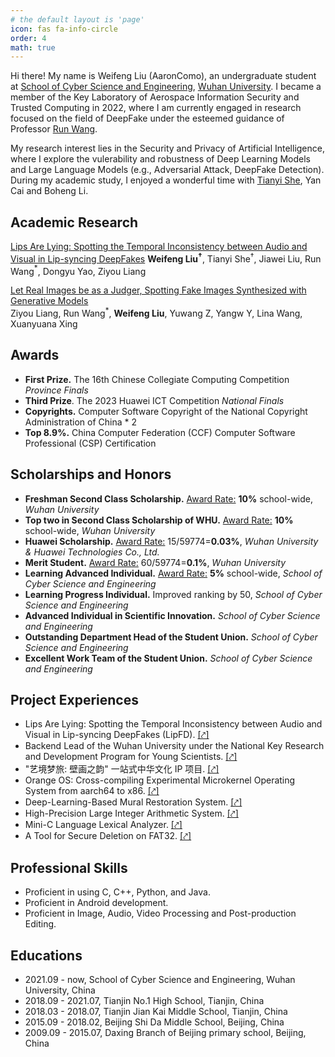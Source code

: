 ```yaml
---
# the default layout is 'page'
icon: fas fa-info-circle
order: 4
math: true
---
```


Hi there! My name is Weifeng Liu (AaronComo), an undergraduate student at [School of Cyber Science and Engineering](https://cse.whu.edu.cn/index.htm), [Wuhan University](https://www.whu.edu.cn). I became a member of the Key Laboratory of Aerospace Information Security and Trusted Computing in 2022, where I am currently engaged in research focused on the field of DeepFake under the esteemed guidance of Professor [Run Wang](http://wangrun.github.io).

My research interest lies in the Security and Privacy of Artificial Intelligence, where I explore the vulerability and robustness of Deep Learning Models and Large Language Models (e.g., Adversarial Attack, DeepFake Detection). During my academic study, I enjoyed a wonderful time with [Tianyi She](https://ansonshe.github.io), Yan Cai and Boheng Li.



## Academic Research

[Lips Are Lying: Spotting the Temporal Inconsistency between Audio and Visual in Lip-syncing DeepFakes](https://arxiv.org/abs/2401.15668)
**Weifeng Liu$^\dagger$**, Tianyi She$^\dagger$, Jiawei Liu, Run Wang$^*$, Dongyu Yao, Ziyou Liang

[Let Real Images be as a Judger, Spotting Fake Images Synthesized with Generative Models]()             
Ziyou Liang, Run Wang$^*$, **Weifeng Liu**, Yuwang Z, Yangw Y, Lina Wang, Xuanyuana Xing



## Awards

- **First Prize.** The 16th Chinese Collegiate Computing Competition *Province Finals*
- **Third Prize**. The 2023 Huawei ICT Competition *National Finals*
- **Copyrights.** Computer Software Copyright of the National Copyright Administration of China \* 2
- **Top 8.9%.** China Computer Federation (CCF) Computer Software Professional (CSP) Certification



## Scholarships and Honors

- **Freshman Second Class Scholarship.** <u>Award Rate:</u> **10%** school-wide, *Wuhan University*
- **Top two in Second Class Scholarship of WHU.** <u>Award Rate:</u> **10%** school-wide, *Wuhan University*
- **Huawei Scholarship.** <u>Award Rate:</u> 15/59774=**0.03%**, *Wuhan University & Huawei Technologies Co., Ltd.*
- **Merit Student.** <u>Award Rate:</u> 60/59774=**0.1%**, *Wuhan University*
- **Learning Advanced Individual.** <u>Award Rate:</u> **5%** school-wide, *School of Cyber Science and Engineering*
- **Learning Progress Individual.** Improved ranking by 50, *School of Cyber Science and Engineering*
- **Advanced Individual in Scientific Innovation.** *School of Cyber Science and Engineering*
- **Outstanding Department Head of the Student Union.** *School of Cyber Science and Engineering*
- **Excellent Work Team of the Student Union.** *School of Cyber Science and Engineering*



## Project Experiences

- Lips Are Lying: Spotting the Temporal Inconsistency between Audio and Visual in Lip-syncing DeepFakes (LipFD). [[⤤]](https://github.com/AaronComo/LipFD)
- Backend Lead of the Wuhan University under the National Key Research and Development Program for Young Scientists. [[⤤]](https://github.com/AaronComo/AISecurity)
- "艺境梦旅: 壁画之韵" 一站式中华文化 IP 项目. [[⤤]](https://github.com/AaronComo/Escape)
- Orange OS: Cross-compiling Experimental Microkernel Operating System from aarch64 to x86. [[⤤]](https://github.com/AaronComo/Orange-OS)
- Deep-Learning-Based Mural Restoration System. [[⤤]](https://github.com/AaronComo/MGN)
- High-Precision Large Integer Arithmetic System. [[⤤]](https://github.com/AaronComo/large-number-arithmetic-system)
- Mini-C Language Lexical Analyzer. [[⤤]](https://github.com/AaronComo/lexical-analysis)
- A Tool for Secure Deletion on FAT32. [[⤤]](https://github.com/AaronComo/FAT32-secure-delete)



## Professional Skills

- Proficient in using C, C++, Python, and Java.
- Proficient in Android development.
- Proficient in Image, Audio, Video Processing and Post-production Editing.



## Educations

- 2021.09 - now, School of Cyber Science and Engineering, Wuhan University, China
- 2018.09 - 2021.07, Tianjin No.1 High School, Tianjin, China
- 2018.03 - 2018.07, Tianjin Jian Kai Middle School, Tianjin, China
- 2015.09 - 2018.02, Beijing Shi Da Middle School, Beijing, China
- 2009.09 - 2015.07, Daxing Branch of Beijing primary school, Beijing, China